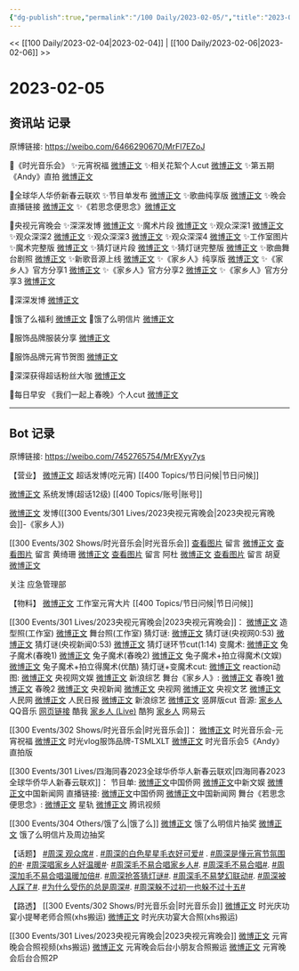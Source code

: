 ```yaml
---
{"dg-publish":true,"permalink":"/100 Daily/2023-02-05/","title":"2023-02-05","created":"2023-02-06T10:27:37.000+08:00","updated":"2023-02-26T00:50:22.000+08:00"}
---
```



<< [[100 Daily/2023-02-04\|2023-02-04]] | [[100 Daily/2023-02-06\|2023-02-06]] >>

# 2023-02-05

## 资讯站 记录

原博链接: https://weibo.com/6466290670/MrFl7EZoJ

🌟《时光音乐会》
✨元宵祝福 [微博正文](https://m.weibo.cn/6466290670/4865828354789986)
✨相关花絮个人cut [微博正文](https://m.weibo.cn/6466290670/4865789972972268)
✨第五期《Andy》直拍 [微博正文](https://m.weibo.cn/6466290670/4865731416819077)

🌟全球华人华侨新春云联欢
✨节目单发布 [微博正文](https://m.weibo.cn/6466290670/4865744111665738)
✨歌曲纯享版 [微博正文](https://m.weibo.cn/6466290670/4865846982216353)
✨晚会直播链接 [微博正文](https://m.weibo.cn/6466290670/4865800098025948)
✨《若思念便思念》[微博正文](https://m.weibo.cn/6466290670/4865880062433621)

🌟央视元宵晚会
✨深深发博 [微博正文](https://m.weibo.cn/6466290670/4865901453122512)
✨魔术片段 [微博正文](https://m.weibo.cn/6466290670/4865886408152704)
✨观众深深1 [微博正文](https://m.weibo.cn/6466290670/4865890178832221)
✨观众深深2 [微博正文](https://m.weibo.cn/6466290670/4865888479872008)
✨观众深深3 [微博正文](https://m.weibo.cn/6466290670/4865886807135725)
✨观众深深4 [微博正文](https://m.weibo.cn/6466290670/4865883782521077)
✨工作室图片 [](https://m.weibo.cn/6466290670/486589788350606)
✨魔术完整版 [微博正文](https://m.weibo.cn/6466290670/4865937079537459)
✨猜灯谜片段 [微博正文](https://m.weibo.cn/6466290670/4865890972078662)
✨猜灯谜完整版 [微博正文](https://m.weibo.cn/6466290670/4865888887512635)
✨歌曲舞台剧照 [微博正文](https://m.weibo.cn/6466290670/4865902858995249)
✨新歌音源上线 [微博正文](https://m.weibo.cn/6466290670/4865936836006208)
✨《家乡人》纯享版 [微博正文](https://m.weibo.cn/6466290670/4865904624534856)
✨《家乡人》官方分享1 [微博正文](https://m.weibo.cn/6466290670/4865898281699018)
✨《家乡人》官方分享2 [微博正文](https://m.weibo.cn/6466290670/4865900341100615)
✨《家乡人》官方分享3 [微博正文](https://m.weibo.cn/6466290670/4865900702338804)

🌟深深发博 [微博正文](https://m.weibo.cn/6466290670/4865881370263710)

🌟饿了么福利 [微博正文](https://m.weibo.cn/6466290670/4865736377372851)
🌟饿了么明信片 [微博正文](https://m.weibo.cn/6466290670/4865730446624579)

🌟服饰品牌服装分享 [微博正文](https://m.weibo.cn/6466290670/4865724726120129)

🌟服饰品牌元宵节贺图 [微博正文](https://m.weibo.cn/6466290670/4865726730994839)

🌟深深获得超话粉丝大咖 [微博正文](https://m.weibo.cn/6466290670/4865881710010222)

🌟每日早安
《我们一起上春晚》个人cut [微博正文](https://m.weibo.cn/6466290670/4865701607637593)

---
## Bot 记录

原博链接: https://weibo.com/7452765754/MrEXyy7ys

【营业】
[微博正文](https://m.weibo.cn/1736988591/4865877717028646) 超话发博(吃元宵) [[400 Topics/节日问候\|节日问候]] 

[微博正文](https://m.weibo.cn/1736988591/4865878019278000) 系统发博(超话12级) [[400 Topics/账号\|账号]]

[微博正文](https://m.weibo.cn/1736988591/4865900634708420) 发博([[300 Events/301 Lives/2023央视元宵晚会\|2023央视元宵晚会]]-《家乡人》)

[[300 Events/302 Shows/时光音乐会\|时光音乐会]]
[查看图片](https://wx1.sinaimg.cn/large/0088n2Pggy1hat0gqxpg0j30yi0c8dgq.jpg) 留言 [微博正文](https://m.weibo.cn/1736988591/4865545242938744)
[查看图片](https://wx4.sinaimg.cn/large/0088n2Pggy1hat0hnisf4j30u00xxtd2.jpg) 留言 黄绮珊 [微博正文](https://m.weibo.cn/1766673785/4865177247551324)
[查看图片](https://wx3.sinaimg.cn/large/0088n2Pggy1hat0h5pi6rj30u00xutcy.jpg) 留言 阿杜 [微博正文](https://m.weibo.cn/1355837881/4865185397610359)
[查看图片](https://wx1.sinaimg.cn/large/0088n2Pggy1hat0h1w889j30u00xgaee.jpg) 留言 胡夏 [微博正文](https://m.weibo.cn/1704091601/4865180800911131)

关注 应急管理部

【物料】
[微博正文](https://m.weibo.cn/7478855230/4865572804494822) 工作室元宵大片 [[400 Topics/节日问候\|节日问候]]

[[300 Events/301 Lives/2023央视元宵晚会\|2023央视元宵晚会]]：
[微博正文](https://m.weibo.cn/7478855230/4865897150023362) 造型照(工作室)
[微博正文](https://m.weibo.cn/7478855230/4865901927075652) 舞台照(工作室)
猜灯谜:
[微博正文](https://m.weibo.cn/3266943013/4865890028355805) 猜灯谜(央视网0:53)
[微博正文](https://m.weibo.cn/2656274875/4865881244702213) 猜灯谜(央视新闻0:53)
[微博正文](https://m.weibo.cn/6466290670/4865888887512635) 猜灯谜环节cut(1:14)
变魔术:
[微博正文](https://m.weibo.cn/3506728370/4865882381360052) 兔子魔术(春晚1)
[微博正文](https://m.weibo.cn/3506728370/4865888098718062) 兔子魔术(春晚2)
[微博正文](https://m.weibo.cn/1371117067/4865882612571948) 兔子魔术+拍立得魔术(文娱)
[微博正文](https://m.weibo.cn/1642904381/4865906864555537) 兔子魔术+拍立得魔术(优酷)
猜灯谜+变魔术cut:
[微博正文](https://m.weibo.cn/1786590437/4865884123040954)
reaction动图:
[微博正文](https://m.weibo.cn/7735105675/4865887397744160) 央视网文娱
[微博正文](https://m.weibo.cn/1878335471/4865883242238275) 新浪综艺
舞台《家乡人》:
[微博正文](https://m.weibo.cn/3506728370/4865897049885781) 春晚1
[微博正文](https://m.weibo.cn/3506728370/4865900827644167) 春晚2
[微博正文](https://m.weibo.cn/2656274875/4865897463812460) 央视新闻
[微博正文](https://m.weibo.cn/3266943013/4865898772699242) 央视网
[微博正文](https://m.weibo.cn/2210168325/4865898110256040) 央视文艺
[微博正文](https://m.weibo.cn/2286908003/4865901952769240) 人民网
[微博正文](https://m.weibo.cn/2803301701/4865902082002815) 人民日报
[微博正文](https://m.weibo.cn/1878335471/4865897552681420) 新浪综艺
[微博正文](https://m.weibo.cn/5219918112/4865906910167058) 竖屏版cut
音源:
[家乡人](https://weibo.cn/sinaurl?u=https%3A%2F%2Fc.y.qq.com%2Fbase%2Ffcgi-bin%2Fu%3F__%3DfczhFNttcEvv) QQ音乐
[网页链接](https://weibo.cn/sinaurl?u=https%3A%2F%2Fm.kuwo.cn%2Fyinyue%2F261037095%3Ff%3Dip%26t%3Dsinawb) 酷我
[家乡人 (Live)](https://weibo.cn/sinaurl?u=https%3A%2F%2Ft4.kugou.com%2Fsong.html%3Fid%3D8e197adB8V2) 酷狗
[家乡人](https://weibo.cn/sinaurl?u=http%3A%2F%2Fmusic.163.com%2Fshare%2Fsina%2Fdirect%2F18%2F2020167641) 网易云

[[300 Events/302 Shows/时光音乐会\|时光音乐会]]：
[微博正文](https://m.weibo.cn/7703778879/4865820931657999) 时光音乐会-元宵祝福
[微博正文](https://m.weibo.cn/6599319990/4865561559568066) 时光vlog服饰品牌-TSMLXLT
[微博正文](https://m.weibo.cn/6466290670/4865731416819077) 时光音乐会5《Andy》直拍版

[[300 Events/301 Lives/四海同春2023全球华侨华人新春云联欢\|四海同春2023全球华侨华人新春云联欢]]：
节目单:
[微博正文](https://m.weibo.cn/5137261048/4865737640641329)中国侨网
[微博正文](https://m.weibo.cn/7728745629/4865742712081808)中新文娱
[微博正文](https://m.weibo.cn/1784473157/4865740819926081)中国新闻网
直播链接:
[微博正文](https://m.weibo.cn/5137261048/4865799049186629)中国侨网
[微博正文](https://m.weibo.cn/1784473157/4865798990727823)中国新闻网
舞台《若思念便思念》:
[微博正文](https://m.weibo.cn/6466290670/4865846982216353) 星轨
[微博正文](https://m.weibo.cn/2591595652/4865877117241259) 腾讯视频

[[300 Events/304 Others/饿了么\|饿了么]]
[微博正文](https://m.weibo.cn/5117812753/4865716681441762) 饿了么明信片抽奖
[微博正文](https://m.weibo.cn/7756461320/4865733676765251) 饿了么明信片及周边抽奖

【话题】
[#周深 观众席#](https://s.weibo.com/weibo?q=%23%E5%91%A8%E6%B7%B1%20%E8%A7%82%E4%BC%97%E5%B8%AD%23) .
[#周深的白色星星毛衣好可爱#](https://s.weibo.com/weibo?q=%23%E5%91%A8%E6%B7%B1%E7%9A%84%E7%99%BD%E8%89%B2%E6%98%9F%E6%98%9F%E6%AF%9B%E8%A1%A3%E5%A5%BD%E5%8F%AF%E7%88%B1%23) .
[#周深是懂元宵节氛围的#](https://s.weibo.com/weibo?q=%23%E5%91%A8%E6%B7%B1%E6%98%AF%E6%87%82%E5%85%83%E5%AE%B5%E8%8A%82%E6%B0%9B%E5%9B%B4%E7%9A%84%23)·
[#周深唱家乡人好温暖#](https://s.weibo.com/weibo?q=%23%E5%91%A8%E6%B7%B1%E5%94%B1%E5%AE%B6%E4%B9%A1%E4%BA%BA%E5%A5%BD%E6%B8%A9%E6%9A%96%23)·
[#周深毛不易合唱家乡人#](https://s.weibo.com/weibo?q=%23%E5%91%A8%E6%B7%B1%E6%AF%9B%E4%B8%8D%E6%98%93%E5%90%88%E5%94%B1%E5%AE%B6%E4%B9%A1%E4%BA%BA%23).
[#周深毛不易合唱#](https://s.weibo.com/weibo?q=%23%E5%91%A8%E6%B7%B1%E6%AF%9B%E4%B8%8D%E6%98%93%E5%90%88%E5%94%B1%23).
[#周深加毛不易合唱温暖加倍#](https://s.weibo.com/weibo?q=%23%E5%91%A8%E6%B7%B1%E5%8A%A0%E6%AF%9B%E4%B8%8D%E6%98%93%E5%90%88%E5%94%B1%E6%B8%A9%E6%9A%96%E5%8A%A0%E5%80%8D%23).
[#周深抢答猜灯谜#](https://s.weibo.com/weibo?q=%23%E5%91%A8%E6%B7%B1%E6%8A%A2%E7%AD%94%E7%8C%9C%E7%81%AF%E8%B0%9C%23).
[#周深毛不易梦幻联动#](https://s.weibo.com/weibo?q=%23%E5%91%A8%E6%B7%B1%E6%AF%9B%E4%B8%8D%E6%98%93%E6%A2%A6%E5%B9%BB%E8%81%94%E5%8A%A8%23).
[#周深被人踩了#](https://s.weibo.com/weibo?q=%23%E5%91%A8%E6%B7%B1%E8%A2%AB%E4%BA%BA%E8%B8%A9%E4%BA%86%23).
[#为什么受伤的总是周深#](https://s.weibo.com/weibo?q=%23%E4%B8%BA%E4%BB%80%E4%B9%88%E5%8F%97%E4%BC%A4%E7%9A%84%E6%80%BB%E6%98%AF%E5%91%A8%E6%B7%B1%23).
[#周深躲不过初一也躲不过十五#](https://s.weibo.com/weibo?q=%23%E5%91%A8%E6%B7%B1%E8%BA%B2%E4%B8%8D%E8%BF%87%E5%88%9D%E4%B8%80%E4%B9%9F%E8%BA%B2%E4%B8%8D%E8%BF%87%E5%8D%81%E4%BA%94%23)

【路透】
[[300 Events/302 Shows/时光音乐会\|时光音乐会]]
[微博正文](https://m.weibo.cn/2321178365/4865783568533574) 时光庆功宴小提琴老师合照(xhs搬运)
[微博正文](https://m.weibo.cn/7495641082/4865885342797713) 时光庆功宴大合照(xhs搬运)

[[300 Events/301 Lives/2023央视元宵晚会\|2023央视元宵晚会]]
[微博正文](https://m.weibo.cn/1857196980/4865892708785577) 元宵晚会合照视频(xhs搬运)
[微博正文](https://m.weibo.cn/7495641082/4865900077388520) 元宵晚会后台小朋友合照搬运
[微博正文](https://m.weibo.cn/1901459883/4865922592147480) 元宵晚会后台合照2P
